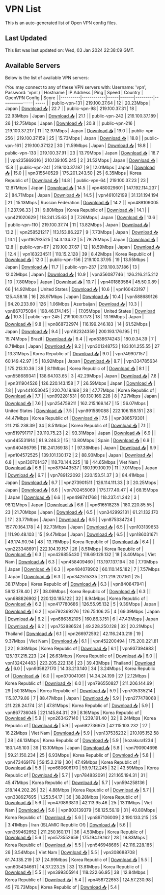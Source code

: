 # VPN List

This is an auto-generated list of Open VPN config files.

## Last Updated

This list was last updated on: Wed, 03 Jan 2024 22:38:09 GMT.

## Available Servers

Below is the list of available VPN servers:

(You may connect to any of these VPN servers with: Username: 'vpn', Password: 'vpn'.)
| Hostname | IP Address | Ping | Speed | Country | OpenVPN Config | Score |
|----------|------------|------|-------|---------|----------------| ----- |
| public-vpn-131 | 219.100.37.64 | 12 | 20.23Mbps | Japan | [Download 📥](./configs/server_0_JP.ovpn) | 22.7 |
| public-vpn-98 | 219.100.37.31 | 18 | 22.93Mbps | Japan | [Download 📥](./configs/server_1_JP.ovpn) | 21.1 |
| public-vpn-242 | 219.100.37.189 | 26 | 12.75Mbps | Japan | [Download 📥](./configs/server_2_JP.ovpn) | 20.8 |
| public-vpn-216 | 219.100.37.217 | 11 | 12.97Mbps | Japan | [Download 📥](./configs/server_3_JP.ovpn) | 19.0 |
| public-vpn-256 | 219.100.37.159 | 25 | 15.73Mbps | Japan | [Download 📥](./configs/server_4_JP.ovpn) | 18.8 |
| public-vpn-161 | 219.100.37.122 | 30 | 11.59Mbps | Japan | [Download 📥](./configs/server_5_JP.ovpn) | 18.8 |
| public-vpn-133 | 219.100.37.91 | 23 | 13.79Mbps | Japan | [Download 📥](./configs/server_6_JP.ovpn) | 18.7 |
| vpn235869316 | 210.139.105.245 | 2 | 31.52Mbps | Japan | [Download 📥](./configs/server_7_JP.ovpn) | 15.8 |
| public-vpn-241 | 219.100.37.187 | 9 | 12.01Mbps | Japan | [Download 📥](./configs/server_8_JP.ovpn) | 15.0 |
| vpn315540529 | 175.201.243.50 | 25 | 6.35Mbps | Korea Republic of | [Download 📥](./configs/server_9_KR.ovpn) | 14.8 |
| public-vpn-64 | 219.100.37.23 | 23 | 12.87Mbps | Japan | [Download 📥](./configs/server_10_JP.ovpn) | 14.5 |
| vpn480029601 | 147.192.114.237 | 2 | 84.71Mbps | Japan | [Download 📥](./configs/server_11_JP.ovpn) | 14.5 |
| vpn461012199 | 31.131.194.194 | 21 | 15.13Mbps | Russian Federation | [Download 📥](./configs/server_12_RU.ovpn) | 14.2 |
| vpn488109005 | 1.237.96.33 | 31 | 9.80Mbps | Korea Republic of | [Download 📥](./configs/server_13_KR.ovpn) | 14.1 |
| vpn421020629 | 118.241.25.63 | 3 | 7.26Mbps | Japan | [Download 📥](./configs/server_14_JP.ovpn) | 13.6 |
| public-vpn-110 | 219.100.37.74 | 11 | 13.82Mbps | Japan | [Download 📥](./configs/server_15_JP.ovpn) | 13.2 |
| vpn258521217 | 113.153.86.227 | 9 | 7.73Mbps | Japan | [Download 📥](./configs/server_16_JP.ovpn) | 13.1 |
| vpn116793525 | 14.3.134.72 | 5 | 78.76Mbps | Japan | [Download 📥](./configs/server_17_JP.ovpn) | 12.8 |
| public-vpn-87 | 219.100.37.67 | 12 | 18.59Mbps | Japan | [Download 📥](./configs/server_18_JP.ovpn) | 12.4 |
| vpn163234511 | 110.15.2.128 | 39 | 8.42Mbps | Korea Republic of | [Download 📥](./configs/server_19_KR.ovpn) | 12.0 |
| public-vpn-156 | 219.100.37.95 | 19 | 13.55Mbps | Japan | [Download 📥](./configs/server_20_JP.ovpn) | 11.7 |
| public-vpn-237 | 219.100.37.186 | 13 | 12.02Mbps | Japan | [Download 📥](./configs/server_21_JP.ovpn) | 10.9 |
| vpn356087746 | 126.216.215.212 | 10 | 7.80Mbps | Japan | [Download 📥](./configs/server_22_JP.ovpn) | 10.7 |
| vpn401883584 | 45.50.0.89 | 66 | 14.92Mbps | United States | [Download 📥](./configs/server_23_US.ovpn) | 10.6 |
| vpn160423197 | 125.4.58.18 | 16 | 28.97Mbps | Japan | [Download 📥](./configs/server_24_JP.ovpn) | 10.4 |
| vpn588689126 | 94.20.233.60 | 126 | 1.06Mbps | Azerbaijan | [Download 📥](./configs/server_25_AZ.ovpn) | 10.3 |
| vpn867075084 | 198.46.174.145 | - | 17.05Mbps | United States | [Download 📥](./configs/server_26_US.ovpn) | 10.3 |
| public-vpn-245 | 219.100.37.173 | 18 | 13.16Mbps | Japan | [Download 📥](./configs/server_27_JP.ovpn) | 9.8 |
| vpn868732974 | 116.199.246.183 | 14 | 61.52Mbps | Japan | [Download 📥](./configs/server_28_JP.ovpn) | 9.4 |
| vpn182324359 | 200.193.176.195 | 11 | 15.74Mbps | Brazil | [Download 📥](./configs/server_29_BR.ovpn) | 9.4 |
| vpn838674243 | 180.0.34.39 | 7 | 8.71Mbps | Japan | [Download 📥](./configs/server_30_JP.ovpn) | 9.2 |
| vpn301248753 | 183.101.255.55 | 27 | 13.31Mbps | Korea Republic of | [Download 📥](./configs/server_31_KR.ovpn) | 9.0 |
| vpn749907157 | 60.149.42.97 | 5 | 18.92Mbps | Japan | [Download 📥](./configs/server_32_JP.ovpn) | 8.7 |
| vpn334785634 | 175.213.10.36 | 39 | 8.11Mbps | Korea Republic of | [Download 📥](./configs/server_33_KR.ovpn) | 8.1 |
| vpn558689341 | 138.64.103.65 | 3 | 42.29Mbps | Japan | [Download 📥](./configs/server_34_JP.ovpn) | 7.8 |
| vpn311904526 | 126.220.143.158 | 7 | 26.59Mbps | Japan | [Download 📥](./configs/server_35_JP.ovpn) | 7.8 |
| vpn441053045 | 220.70.18.168 | 28 | 47.77Mbps | Korea Republic of | [Download 📥](./configs/server_36_KR.ovpn) | 7.7 |
| vpn992281531 | 60.130.169.228 | 8 | 7.27Mbps | Japan | [Download 📥](./configs/server_37_JP.ovpn) | 7.6 |
| vpn254759211 | 162.215.169.147 | 15 | 56.07Mbps | United States | [Download 📥](./configs/server_38_US.ovpn) | 7.5 |
| vpn991589088 | 222.106.158.151 | 28 | 44.47Mbps | Korea Republic of | [Download 📥](./configs/server_39_KR.ovpn) | 7.5 |
| vpn386579301 | 211.215.238.39 | 34 | 8.51Mbps | Korea Republic of | [Download 📥](./configs/server_40_KR.ovpn) | 7.1 |
| vpn519791717 | 39.110.75.23 | 2 | 93.31Mbps | Japan | [Download 📥](./configs/server_41_JP.ovpn) | 6.9 |
| vpn445531914 | 81.9.246.3 | 15 | 13.80Mbps | Spain | [Download 📥](./configs/server_42_ES.ovpn) | 6.9 |
| vpn940496795 | 118.241.169.18 | 1 | 97.38Mbps | Japan | [Download 📥](./configs/server_43_JP.ovpn) | 6.9 |
| vpn104572525 | 139.101.130.172 | 2 | 88.90Mbps | Japan | [Download 📥](./configs/server_44_JP.ovpn) | 6.8 |
| vpn130701437 | 118.70.144.225 | 18 | 44.65Mbps | Viet Nam | [Download 📥](./configs/server_45_VN.ovpn) | 6.8 |
| vpn879443537 | 180.199.100.19 | 11 | 7.01Mbps | Japan | [Download 📥](./configs/server_46_JP.ovpn) | 6.7 |
| vpn789122092 | 220.153.51.37 | 3 | 84.41Mbps | Japan | [Download 📥](./configs/server_47_JP.ovpn) | 6.7 |
| vpn273901511 | 126.114.111.33 | 3 | 20.25Mbps | Japan | [Download 📥](./configs/server_48_JP.ovpn) | 6.6 |
| vpn702455069 | 175.177.49.47 | 4 | 68.15Mbps | Japan | [Download 📥](./configs/server_49_JP.ovpn) | 6.6 |
| vpn498741768 | 118.237.41.242 | 3 | 98.12Mbps | Japan | [Download 📥](./configs/server_50_JP.ovpn) | 6.6 |
| vpn616518235 | 180.220.85.55 | 23 | 21.70Mbps | Japan | [Download 📥](./configs/server_51_JP.ovpn) | 6.5 |
| vpn342992131 | 61.21.132.170 | 17 | 23.77Mbps | Japan | [Download 📥](./configs/server_52_JP.ovpn) | 6.5 |
| vpn875334724 | 157.70.164.178 | 4 | 92.73Mbps | Japan | [Download 📥](./configs/server_53_JP.ovpn) | 6.5 |
| vpn103139653 | 111.90.48.103 | 15 | 9.47Mbps | Japan | [Download 📥](./configs/server_54_JP.ovpn) | 6.5 |
| vpn186031671 | 49.174.90.94 | 48 | 13.76Mbps | Korea Republic of | [Download 📥](./configs/server_55_KR.ovpn) | 6.4 |
| vpn223348691 | 222.104.19.157 | 26 | 8.51Mbps | Korea Republic of | [Download 📥](./configs/server_56_KR.ovpn) | 6.3 |
| vpn426855430 | 118.69.129.132 | 18 | 8.40Mbps | Viet Nam | [Download 📥](./configs/server_57_VN.ovpn) | 6.3 |
| vpn458409460 | 113.197.137.194 | 30 | 7.70Mbps | Japan | [Download 📥](./configs/server_58_JP.ovpn) | 6.3 |
| vpn484078902 | 60.110.145.182 | 7 | 7.57Mbps | Japan | [Download 📥](./configs/server_59_JP.ovpn) | 6.3 |
| vpn342515335 | 211.219.207.161 | 25 | 38.17Mbps | Korea Republic of | [Download 📥](./configs/server_60_KR.ovpn) | 6.3 |
| vpn840847941 | 59.12.178.40 | 27 | 38.09Mbps | Korea Republic of | [Download 📥](./configs/server_61_KR.ovpn) | 6.3 |
| vpn688826902 | 220.120.185.122 | 32 | 8.94Mbps | Korea Republic of | [Download 📥](./configs/server_62_KR.ovpn) | 6.2 |
| vpn417780686 | 126.55.95.132 | 5 | 9.39Mbps | Japan | [Download 📥](./configs/server_63_JP.ovpn) | 6.2 |
| vpn792369276 | 126.75.106.25 | 4 | 69.39Mbps | Japan | [Download 📥](./configs/server_64_JP.ovpn) | 6.2 |
| vpn686352105 | 160.86.3.151 | 6 | 47.43Mbps | Japan | [Download 📥](./configs/server_65_JP.ovpn) | 6.2 |
| vpn752886524 | 49.228.250.128 | 32 | 20.21Mbps | Thailand | [Download 📥](./configs/server_66_TH.ovpn) | 6.1 |
| vpn266972592 | 42.116.243.219 | 19 | 9.37Mbps | Viet Nam | [Download 📥](./configs/server_67_VN.ovpn) | 6.1 |
| vpn452200494 | 175.200.221.81 | 22 | 9.38Mbps | Korea Republic of | [Download 📥](./configs/server_68_KR.ovpn) | 6.1 |
| vpn937394983 | 125.137.215.223 | 24 | 26.63Mbps | Korea Republic of | [Download 📥](./configs/server_69_KR.ovpn) | 6.0 |
| vpn132424483 | 223.205.222.136 | 23 | 39.43Mbps | Thailand | [Download 📥](./configs/server_70_TH.ovpn) | 6.0 |
| vpn935827170 | 14.33.213.140 | 34 | 3.24Mbps | Korea Republic of | [Download 📥](./configs/server_71_KR.ovpn) | 6.0 |
| vpn370041061 | 14.34.24.199 | 27 | 2.12Mbps | Korea Republic of | [Download 📥](./configs/server_72_KR.ovpn) | 6.0 |
| vpn796550827 | 211.206.144.69 | 29 | 50.18Mbps | Korea Republic of | [Download 📥](./configs/server_73_KR.ovpn) | 5.9 |
| vpn705335214 | 115.37.79.86 | 7 | 88.47Mbps | Japan | [Download 📥](./configs/server_74_JP.ovpn) | 5.9 |
| vpn277478068 | 211.228.24.174 | 31 | 47.81Mbps | Korea Republic of | [Download 📥](./configs/server_75_KR.ovpn) | 5.9 |
| vpn867736045 | 221.145.84.31 | 29 | 8.16Mbps | Korea Republic of | [Download 📥](./configs/server_76_KR.ovpn) | 5.9 |
| vpn263427140 | 1.239.191.40 | 32 | 9.24Mbps | Korea Republic of | [Download 📥](./configs/server_77_KR.ovpn) | 5.9 |
| vpn682736973 | 42.115.103.232 | 27 | 16.22Mbps | Viet Nam | [Download 📥](./configs/server_78_VN.ovpn) | 5.9 |
| vpn137535232 | 210.105.152.58 | 28 | 46.13Mbps | Korea Republic of | [Download 📥](./configs/server_79_KR.ovpn) | 5.9 |
| kozakura1234 | 180.1.45.103 | 36 | 13.10Mbps | Japan | [Download 📥](./configs/server_80_JP.ovpn) | 5.8 |
| vpn790904698 | 59.21.150.234 | 25 | 6.93Mbps | Korea Republic of | [Download 📥](./configs/server_81_KR.ovpn) | 5.8 |
| vpn473469176 | 59.15.2.219 | 30 | 47.49Mbps | Korea Republic of | [Download 📥](./configs/server_82_KR.ovpn) | 5.8 |
| vpn680606170 | 59.9.112.245 | 32 | 43.59Mbps | Korea Republic of | [Download 📥](./configs/server_83_KR.ovpn) | 5.7 |
| vpn784832091 | 221.165.194.31 | 31 | 45.47Mbps | Korea Republic of | [Download 📥](./configs/server_84_KR.ovpn) | 5.7 |
| vpn594258136 | 218.144.202.26 | 32 | 4.88Mbps | Korea Republic of | [Download 📥](./configs/server_85_KR.ovpn) | 5.7 |
| vpn338927695 | 1.253.54.17 | 36 | 38.28Mbps | Korea Republic of | [Download 📥](./configs/server_86_KR.ovpn) | 5.6 |
| vpn470893813 | 42.113.95.46 | 25 | 13.11Mbps | Viet Nam | [Download 📥](./configs/server_87_VN.ovpn) | 5.6 |
| vpn803139379 | 58.125.56.19 | 31 | 40.80Mbps | Korea Republic of | [Download 📥](./configs/server_88_KR.ovpn) | 5.6 |
| vpn897106009 | 2.190.133.215 | 25 | 3.41Mbps | Iran (ISLAMIC Republic Of) | [Download 📥](./configs/server_89_IR.ovpn) | 5.6 |
| vpn359462652 | 211.250.160.171 | 36 | 4.53Mbps | Korea Republic of | [Download 📥](./configs/server_90_KR.ovpn) | 5.6 |
| vpn573552659 | 175.194.19.162 | 28 | 19.83Mbps | Korea Republic of | [Download 📥](./configs/server_91_KR.ovpn) | 5.5 |
| vpn546948665 | 42.116.228.185 | 26 | 3.54Mbps | Viet Nam | [Download 📥](./configs/server_92_VN.ovpn) | 5.5 |
| vpn308688708 | 61.74.135.219 | 37 | 24.99Mbps | Korea Republic of | [Download 📥](./configs/server_93_KR.ovpn) | 5.5 |
| vpn605434661 | 14.37.223.25 | 33 | 13.81Mbps | Korea Republic of | [Download 📥](./configs/server_94_KR.ovpn) | 5.5 |
| vpn399305914 | 118.222.66.95 | 38 | 12.84Mbps | Korea Republic of | [Download 📥](./configs/server_95_KR.ovpn) | 5.4 |
| vpn458722653 | 124.57.230.98 | 45 | 70.73Mbps | Korea Republic of | [Download 📥](./configs/server_96_KR.ovpn) | 5.4 |
